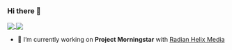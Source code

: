 ### Hi there 👋

<a align="center" href="https://github.com/Epicguru">
  <img align="center" src="https://github-readme-stats.vercel.app/api?username=Epicguru&theme=vue-dark&show_icons=true&hide_border=false&count_private=true" />
  <img align="center" src="https://github-readme-streak-stats.herokuapp.com/?user=Epicguru&theme=vue-dark&hide_border=false" />
</a>

- 🔭 I’m currently working on **Project Morningstar** with [Radian Helix Media](https://radianhelix.com/)
